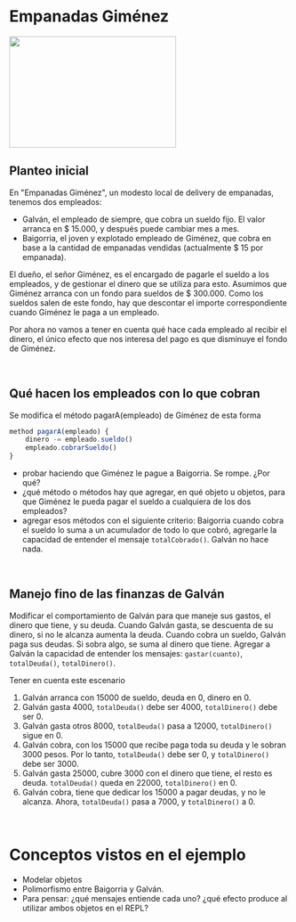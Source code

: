 
# Empanadas Giménez

<img src="img/empanadasGimenez.png" height="200" width="300">

## Planteo inicial

En "Empanadas Giménez", un modesto local de delivery de empanadas, tenemos dos empleados:

* Galván, el empleado de siempre, que cobra un sueldo fijo. El valor arranca en $ 15.000, y después puede cambiar mes a mes.
* Baigorria, el joven y explotado empleado de Giménez, que cobra en base a la cantidad de empanadas vendidas (actualmente $ 15 por empanada).

El dueño, el señor Giménez, es el encargado de pagarle el sueldo a los empleados, y de gestionar el dinero que se utiliza para esto. Asumimos que Giménez arranca con un fondo para sueldos de $ 300.000. Como los sueldos salen de este fondo, hay que descontar el importe correspondiente cuando Giménez le paga a un empleado.

Por ahora no vamos a tener en cuenta qué hace cada empleado al recibir el dinero, el único efecto que nos interesa del pago es que disminuye el fondo de Giménez.


<br>

## Qué hacen los empleados con lo que cobran

Se modifica el método pagarA(empleado) de Giménez de esta forma

```javascript
method pagarA(empleado) {
    dinero -= empleado.sueldo()
    empleado.cobrarSueldo()
}
```
- probar haciendo que Giménez le pague a Baigorria. Se rompe. ¿Por qué?
- ¿qué método o métodos hay que agregar, en qué objeto u objetos, para que Giménez le pueda pagar el sueldo a cualquiera de los dos empleados?
- agregar esos métodos con el siguiente criterio: Baigorria cuando cobra el sueldo lo suma a un acumulador de todo lo que cobró, agregarle la capacidad de entender el mensaje `totalCobrado()`. Galván no hace nada.


<br>

## Manejo fino de las finanzas de Galván

Modificar el comportamiento de Galván para que maneje sus gastos, el dinero que tiene, y su deuda. Cuando Galván gasta, se descuenta de su dinero, si no le alcanza aumenta la deuda. Cuando cobra un sueldo, Galván paga sus deudas. Si sobra algo, se suma al dinero que tiene. Agregar a Galván la capacidad de entender los mensajes: `gastar(cuanto)`, `totalDeuda()`, `totalDinero()`.

Tener en cuenta este escenario
1. Galván arranca con 15000 de sueldo, deuda en 0, dinero en 0.
1. Galván gasta 4000, `totalDeuda()` debe ser 4000, `totalDinero()` debe ser 0.
1. Galván gasta otros 8000, `totalDeuda()` pasa a 12000, `totalDinero()` sigue en 0.
1. Galván cobra, con los 15000 que recibe paga toda su deuda y le sobran 3000 pesos. Por lo tanto, `totalDeuda()` debe ser 0, y `totalDinero()` debe ser 3000.
1. Galván gasta 25000, cubre 3000 con el dinero que tiene, el resto es deuda. `totalDeuda()` queda en 22000, `totalDinero()` en 0.
1. Galván cobra, tiene que dedicar los 15000 a pagar deudas, y no le alcanza. Ahora, `totalDeuda()` pasa a 7000, y `totalDinero()` a 0.


<br>

# Conceptos vistos en el ejemplo

* Modelar objetos
* Polimorfismo entre Baigorria y Galván.
 * Para pensar: ¿qué mensajes entiende cada uno? ¿qué efecto produce al utilizar ambos objetos en el REPL?

